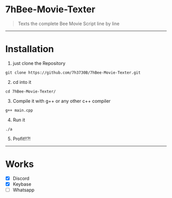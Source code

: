 # 7hBee-Movie-Texter
> Texts the complete Bee Movie Script line by line
---
# Installation
1. just clone the Repository
```shell
git clone https://github.com/7h3730B/7hBee-Movie-Texter.git
```
2. cd into it
```shell
cd 7hBee-Movie-Texter/
```
3. Compile it with g++ or any other c++ compiler
```shell
g++ main.cpp
```
4. Run it
```shell
./a
```
5. Profit!!?!
---
# Works
- [x] Discord
- [x] Keybase
- [ ] Whatsapp
